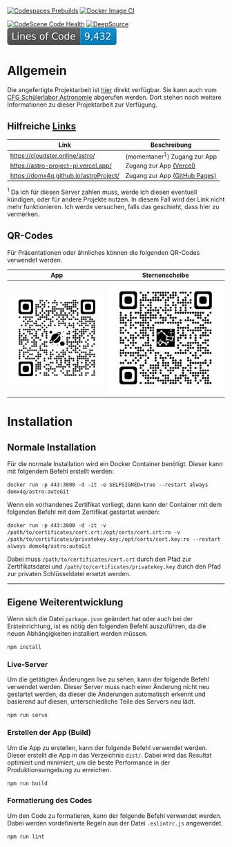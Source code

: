 [![Codespaces Prebuilds](https://github.com/domx4q/astroProject/actions/workflows/codespaces/create_codespaces_prebuilds/badge.svg)](https://github.com/domx4q/astroProject/actions/workflows/codespaces/create_codespaces_prebuilds)
[![Docker Image CI](https://github.com/domx4q/astroProject/actions/workflows/docker-image.yml/badge.svg)](https://github.com/domx4q/astroProject/actions/workflows/docker-image.yml)

[![CodeScene Code Health](https://codescene.io/projects/31104/status-badges/code-health)](https://codescene.io/projects/31104)
[![DeepSource](https://app.deepsource.com/gh/domx4q/astroProject.svg/?label=active+issues&show_trend=true&token=au7UeFncEauubfJgbm3Hk_zh)](https://app.deepsource.com/gh/domx4q/astroProject/?ref=repository-badge)
![LOC](https://raw.githubusercontent.com/domx4q/astroProject/image-data/loc.svg)

# Allgemein

Die angefertigte Projektarbeit ist [hier](Astronomie%20Projektarbeit.pdf) direkt verfügbar.
Sie kann auch vom [CFG Schülerlabor Astronomie](https://www.schuelerlabor-astronomie.de/) abgerufen werden.
Dort stehen noch weitere Informationen zu dieser Projektarbeit zur Verfügung.

## Hilfreiche <u>Links</u>

| Link                                   | Beschreibung                                               |
|----------------------------------------|------------------------------------------------------------|
| https://cloudster.online/astro/        | (momentaner<sup>1</sup>) Zugang zur App                    |
| https://astro-project-pi.vercel.app/   | Zugang zur App [(Vercel)](https://vercel.com/)             |
| https://domx4q.github.io/astroProject/ | Zugang zur App [(GitHub Pages)](https://pages.github.com/) |

<sup>1</sup> Da ich für diesen Server zahlen muss, werde ich diesen
eventuell kündigen, oder für andere Projekte nutzen. In diesem Fall wird
der Link nicht mehr funktionieren. Ich werde versuchen, falls das
geschieht, dass hier zu vermerken.

## QR-Codes

Für Präsentationen oder ähnliches können die folgenden QR-Codes
verwendet werden.

|                                                          App                                                          |                                                          Sternenscheibe                                                           |
|:---------------------------------------------------------------------------------------------------------------------:|:---------------------------------------------------------------------------------------------------------------------------------:|
| ![QR-Code zur App](https://raw.githubusercontent.com/domx4q/astroProject/master/.github/images/qrcode_astro_main.png) | ![QR-Code zur Sternenscheibe](https://raw.githubusercontent.com/domx4q/astroProject/master/.github/images/qrcode_astro_stars.png) |

# Installation

## Normale Installation

Für die normale Installation wird ein Docker Container benötigt.
Dieser kann mit folgendem Befehl erstellt werden:

```
docker run -p 443:3000 -d -it -e SELFSIGNED=true --restart always domx4q/astro:autoGit
```

Wenn ein vorhandenes Zertifikat vorliegt, dann kann der Container
mit dem folgenden Befehl mit dem Zertifikat gestartet werden:

```
docker run -p 443:3000 -d -it -v /path/to/certificates/cert.crt:/opt/certs/cert.crt:ro -v /path/to/certificates/privatekey.key:/opt/certs/cert.key:ro --restart always domx4q/astro:autoGit
```

Dabei muss `/path/to/certificates/cert.crt` durch den Pfad zur
Zertifikatsdatei und `/path/to/certificates/privatekey.key` durch den
Pfad zur privaten Schlüsseldatei ersetzt werden.
***

## Eigene Weiterentwicklung

Wenn sich die Datei `package.json` geändert hat oder auch bei der
Ersteinrichtung, ist es nötig den folgenden Befehl auszuführen, da die
neuen Abhängigkeiten installiert werden müssen.

```
npm install
```

### Live-Server

Um die getätigten Änderungen live zu sehen, kann der folgende Befehl
verwendet werden. Dieser Server muss nach einer Änderung nicht neu
gestartet werden, da dieser die Änderungen automatisch erkennt und
basierend auf diesen, unterschiedliche Teile des Servers neu lädt.

```
npm run serve
```

### Erstellen der App (Build)

Um die App zu erstellen, kann der folgende Befehl verwendet werden.
Dieser erstellt die App in das Verzeichnis `dist/`. Dabei wird das
Resultat optimiert und minimiert, um die beste Performance in der
Produktionsumgebung zu erreichen.

```
npm run build
```

### Formatierung des Codes

Um den Code zu formatieren, kann der folgende Befehl
verwendet werden. Dabei werden vordefinierte Regeln
aus der Datei `.eslintrc.js` angewendet.

```
npm run lint
```